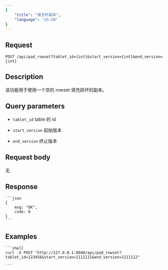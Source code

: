 ```yaml
---
{
    "title": "填充坏副本",
    "language": "zh-CN"
}
---
```


## Request

`POST /api/pad_rowset?tablet_id={int}&start_version={int}&end_version={int}`

## Description

该功能用于使用一个空的 rowset 填充损坏的副本。

## Query parameters

* `tablet_id`
    table 的 id

* `start_version`
    起始版本

* `end_version`
    终止版本       


## Request body

无

## Response

    ```json
    {
        msg: "OK",
        code: 0
    }
    ```
## Examples


    ```shell
    curl -X POST "http://127.0.0.1:8040/api/pad_rowset?tablet_id=123456&start_version=1111111&end_version=1111112"

    ```

